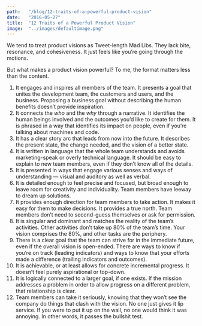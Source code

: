 ```yaml
---
path:	"/blog/12-traits-of-a-powerful-product-vision"
date:	"2016-05-27"
title:	"12 Traits of a Powerful Product Vision"
image:	"../images/defaultimage.png"
---
```


We tend to treat product visions as Tweet-length Mad Libs. They lack bite, resonance, and cohesiveness. It just feels like you’re going through the motions.

But what makes a product vision powerful? To me, the format matters less than the content.

1. It engages and inspires all members of the team. It presents a goal that unites the development team, the customers and users, and the business. Proposing a business goal without describing the human benefits doesn’t provide inspiration.
2. It connects the *who* and the *why* through a narrative. It identifies the human beings involved and the outcomes you’d like to create for them. It is phrased in a way that identifies its impact on people, even if you’re talking about machines and code.
3. It has a clear story arc that leads from now into the future. It describes the present state, the change needed, and the vision of a better state.
4. It is written in language that the whole team understands and avoids marketing-speak or overly technical language. It should be easy to explain to new team members, even if they don’t know all of the details.
5. It is presented in ways that engage various senses and ways of understanding — visual and auditory as well as verbal.
6. It is detailed enough to feel precise and focused, but broad enough to leave room for creativity and individuality. Team members have leeway to dream up solutions.
7. It provides enough direction for team members to take action. It makes it easy for them to make decisions. It provides a true north. Team members don’t need to second-guess themselves or ask for permission.
8. It is singular and dominant and matches the reality of the team’s activities. Other activities don’t take up 80% of the team’s time. Your vision comprises the 80%, and other tasks are the periphery.
9. There is a clear goal that the team can strive for in the immediate future, even if the overall vision is open-ended. There are ways to know if you’re on track (leading indicators) and ways to know that your efforts made a difference (trailing indicators and outcomes).
10. It is achievable, or at least allows for concrete incremental progress. It doesn’t feel purely aspirational or top-down.
11. It is logically connected to a larger goal, if one exists. If the mission addresses a problem in order to allow progress on a different problem, that relationship is clear.
12. Team members can take it seriously, knowing that they won’t see the company do things that clash with the vision. No one just gives it lip service. If you were to put it up on the wall, no one would think it was annoying. In other words, it passes the bullshit test.
